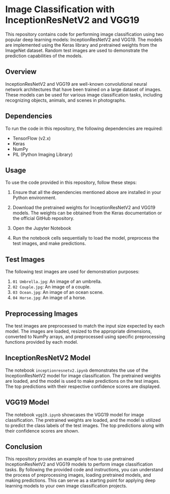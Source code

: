 # Image Classification with InceptionResNetV2 and VGG19

This repository contains code for performing image classification using two popular deep learning models: InceptionResNetV2 and VGG19. The models are implemented using the Keras library and pretrained weights from the ImageNet dataset. Random test images are used to demonstrate the prediction capabilities of the models.

## Overview

InceptionResNetV2 and VGG19 are well-known convolutional neural network architectures that have been trained on a large dataset of images. These models can be used for various image classification tasks, including recognizing objects, animals, and scenes in photographs.

## Dependencies

To run the code in this repository, the following dependencies are required:

- TensorFlow (v2.x)
- Keras
- NumPy
- PIL (Python Imaging Library)

## Usage

To use the code provided in this repository, follow these steps:

1. Ensure that all the dependencies mentioned above are installed in your Python environment.

2. Download the pretrained weights for InceptionResNetV2 and VGG19 models. The weights can be obtained from the Keras documentation or the official GitHub repository.

3. Open the Jupyter Notebook
4. Run the notebook cells sequentially to load the model, preprocess the test images, and make predictions.

## Test Images

The following test images are used for demonstration purposes:

1. `01 Umbrella.jpg`: An image of an umbrella.
2. `02 Couple.jpg`: An image of a couple.
3. `03 Ocean.jpg`: An image of an ocean scene.
4. `04 Horse.jpg`: An image of a horse.

## Preprocessing Images

The test images are preprocessed to match the input size expected by each model. The images are loaded, resized to the appropriate dimensions, converted to NumPy arrays, and preprocessed using specific preprocessing functions provided by each model.

## InceptionResNetV2 Model

The notebook `inceptionresnetv2.ipynb` demonstrates the use of the InceptionResNetV2 model for image classification. The pretrained weights are loaded, and the model is used to make predictions on the test images. The top predictions with their respective confidence scores are displayed.

## VGG19 Model

The notebook `vgg19.ipynb` showcases the VGG19 model for image classification. The pretrained weights are loaded, and the model is utilized to predict the class labels of the test images. The top predictions along with their confidence scores are shown.

## Conclusion

This repository provides an example of how to use pretrained InceptionResNetV2 and VGG19 models to perform image classification tasks. By following the provided code and instructions, you can understand the process of preprocessing images, loading pretrained models, and making predictions. This can serve as a starting point for applying deep learning models to your own image classification projects.
